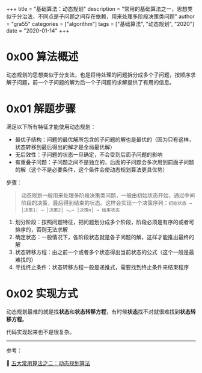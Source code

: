 +++
title = "基础算法：动态规划"
description = "常用的基础算法之一，思想类似于分治法，不同点是子问题之间存在依赖，用来处理多阶段决策类问题"
author = "gra55"
categories = ["algorithm"]
tags = ["基础算法", "动态规划", "2020"]
date = "2020-01-14"
+++

# 0x00 算法概述

动态规划的思想类似于分支法，也是将待处理的问题拆分成多个子问题，按顺序求解子问题，前一个子问题的解为后一个子问题的求解提供了有用的信息。

# 0x01 解题步骤

满足以下所有特征才能使用动态规划：
+ 最优子结构：问题的最优解所包含的子问题的解也是最优的（因为只有这样，状态转移到最后得出的解才是全局最优解）
+ 无后效性：子问题的状态一旦确定，不会受到后面子问题的影响
+ 有重叠子问题：子问题之间不是独立的，后面的子问题会多次用到前面子问题的解（这个不是必要条件，这个条件会使动态规划算法更具优势）

步骤：

> 动态规划一般用来处理多阶段决策类问题，一般由初始状态开始，通过中间阶段的决策，最后得到结束的状态。这样会实现一个决策序列：`初始状态 → │决策1│ → │决策2│ →…→ │决策n│ → 结束状态`

1. 划分阶段：按照问题特征，把问题划分成多个阶段，阶段必须是有序的或者可排序的，否则无法求解
2. 确定状态：一般情况下，各阶段状态就是各子问题的解，这样才能推出最终的解
3. 状态转移方程：由之前一个或者多个状态得出当前状态的公式（这个一般是最难找的）
4. 寻找终止条件：状态转移方程一般是递推式，需要找到终止条件来结束程序

# 0x02 实现方式

动态规划最难的就是找**状态**和**状态转移方程**，有时候**状态**找不对就很难找到**状态转移方程**。

代码实现起来也不是很复杂。

---
参考：

:pushpin:  [五大常用算法之二：动态规划算法](https://www.cnblogs.com/steven_oyj/archive/2010/05/22/1741374.html)
